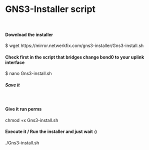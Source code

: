 # GNS3-Installer script
<br>
<h4>Download the installer</h4>
$ wget https://mirror.netwerkfix.com/gns3-installer/Gns3-install.sh
<br>
<h4>Check first in the script that bridges change bond0 to your uplink interface</h4>
$ nano Gns3-install.sh
<h5>Save it</h5>
<br>
<h4>Give it run perms</h4>
chmod +x Gns3-install.sh
<br>
<h4>Execute it / Run the installer and just wait :)</h4>
./Gns3-install.sh
